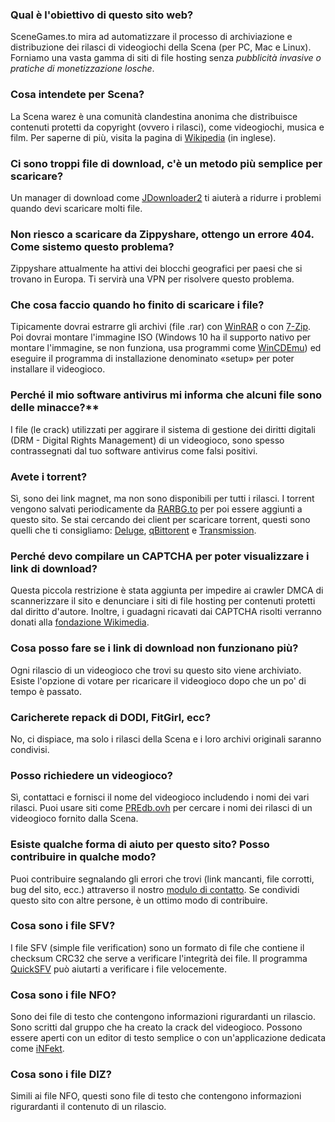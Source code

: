 ### Qual è l'obiettivo di questo sito web?
SceneGames.to mira ad automatizzare il processo di archiviazione e distribuzione dei rilasci di videogiochi della Scena (per PC, Mac e Linux). Forniamo una vasta gamma di siti di file hosting senza *pubblicità invasive o pratiche di monetizzazione losche*.

### Cosa intendete per Scena?
La Scena warez è una comunità clandestina anonima che distribuisce contenuti protetti da copyright (ovvero i rilasci), come videogiochi, musica e film. Per saperne di più, visita la pagina di [Wikipedia](https://en.wikipedia.org/wiki/Warez_scene) (in inglese).

### Ci sono troppi file di download, c'è un metodo più semplice per scaricare?
Un manager di download come [JDownloader2](https://jdownloader.org/jdownloader2) ti aiuterà a ridurre i problemi quando devi scaricare molti file.

### Non riesco a scaricare da Zippyshare, ottengo un errore 404. Come sistemo questo problema?
Zippyshare attualmente ha attivi dei blocchi geografici per paesi che si trovano in Europa. Ti servirà una VPN per risolvere questo problema.

### Che cosa faccio quando ho finito di scaricare i file?
Tipicamente dovrai estrarre gli archivi (file .rar) con [WinRAR](https://www.winrar.it/prelievo.php) o con [7-Zip](https://www.7-zip.org/). Poi dovrai montare l'immagine ISO (Windows 10 ha il supporto nativo per montare l'immagine, se non funziona, usa programmi come [WinCDEmu](https://wincdemu.sysprogs.org/)) ed eseguire il programma di installazione denominato «setup» per poter installare il videogioco.

### Perché il mio software antivirus mi informa che alcuni file sono delle minacce?**
I file (le crack) utilizzati per aggirare il sistema di gestione dei diritti digitali (DRM - Digital Rights Management) di un videogioco, sono spesso contrassegnati dal tuo software antivirus come falsi positivi.

### Avete i torrent?
Sì, sono dei link magnet, ma non sono disponibili per tutti i rilasci. I torrent vengono salvati periodicamente da [RARBG.to](https://rarbg.to) per poi essere aggiunti a questo sito. Se stai cercando dei client per scaricare torrent, questi sono quelli che ti consigliamo: [Deluge](https://deluge-torrent.org/), [qBittorent](https://www.qbittorrent.org/) e [Transmission](https://transmissionbt.com/).

### Perché devo compilare un CAPTCHA per poter visualizzare i link di download?
Questa piccola restrizione è stata aggiunta per impedire ai crawler DMCA di scannerizzare il sito e denunciare i siti di file hosting per contenuti protetti dal diritto d'autore. Inoltre, i guadagni ricavati dai CAPTCHA risolti verranno donati alla [fondazione Wikimedia](https://wikimediafoundation.org/).

### Cosa posso fare se i link di download non funzionano più?
Ogni rilascio di un videogioco che trovi su questo sito viene archiviato. Esiste l'opzione di votare per ricaricare il videogioco dopo che un po' di tempo è passato.

### Caricherete repack di DODI, FitGirl, ecc?
No, ci dispiace, ma solo i rilasci della Scena e i loro archivi originali saranno condivisi.

### Posso richiedere un videogioco?
Sì, contattaci e fornisci il nome del videogioco includendo i nomi dei vari rilasci. Puoi usare siti come [PREdb.ovh](https://predb.ovh/) per cercare i nomi dei rilasci di un videogioco fornito dalla Scena.

### Esiste qualche forma di aiuto per questo sito? Posso contribuire in qualche modo?
Puoi contribuire segnalando gli errori che trovi (link mancanti, file corrotti, bug del sito, ecc.) attraverso il nostro [modulo di contatto](https://scenegames.to/contact). Se condividi questo sito con altre persone, è un ottimo modo di contribuire.

### Cosa sono i file SFV?
I file SFV (simple file verification) sono un formato di file che contiene il checksum CRC32 che serve a verificare l'integrità dei file. Il programma [QuickSFV](http://www.quicksfv.org/overview.html) può aiutarti a verificare i file velocemente.

### Cosa sono i file NFO?
Sono dei file di testo che contengono informazioni rigurardanti un rilascio. Sono scritti dal gruppo che ha creato la crack del videogioco. Possono essere aperti con un editor di testo semplice o con un'applicazione dedicata come [iNFekt](https://infekt.ws/).

### Cosa sono i file DIZ?
Simili ai file NFO, questi sono file di testo che contengono informazioni rigurardanti il contenuto di un rilascio.